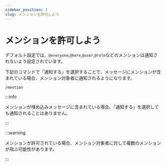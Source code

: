 ```yaml
---
sidebar_position: 3
slug: メンションを許可しよう
---
```


# メンションを許可しよう

デフォルト設定では、`@everyone`,`@here`,`@user`,`@role`などのメンションは通知されないよう設定されています。


下記のコマンドで「通知する」を選択することで、メッセージにメンションが含まれている場合、メンション対象者に通知されるようになります。

```
/mention
```

:::info

メンションが埋め込みメッセージに含まれている場合、「通知する」を選択しても通知されることはありません。

:::

:::warning

メンションが許可されている場合、メンション対象者に対して複数のメンションが飛ぶ可能性があります。

:::
